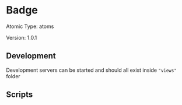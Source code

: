 # Badge

Atomic Type: atoms

Version: 1.0.1

## Development

Development servers can be started and should all exist inside `"views"` folder

## Scripts
